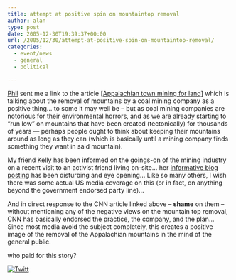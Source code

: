 ```yaml
---
title: attempt at positive spin on mountaintop removal
author: alan
type: post
date: 2005-12-30T19:39:37+00:00
url: /2005/12/30/attempt-at-positive-spin-on-mountaintop-removal/
categories:
  - event/news
  - general
  - political

---
```

[Phil][1] sent me a link to the article [[Appalachian town mining for land][2]] which is talking about the removal of mountains by a coal mining company as a positive thing&#8230; to some it may well be &#8211; but as coal mining companies are notorious for their environmental horrors, and as we are already starting to &#8220;run low&#8221; on mountains that have been created (tectonically) for thousands of years &#8212; perhaps people ought to think about keeping their mountains around as long as they can (which is basically until a mining company finds something they want in said mountain).

My friend [Kelly][3] has been informed on the goings-on of the mining industry on a recent visit to an activist friend living on-site&#8230; her [informative blog posting][4] has been disturbing and eye opening&#8230; Like so many others, I wish there was some actual US media coverage on this (or in fact, on anything beyond the government endorsed party line)&#8230;

And in direct response to the CNN article linked above &#8211; **shame** on them &#8211; without mentioning any of the negative views on the mountain top removal, CNN has basically endorsed the practice, the company, and the plan&#8230; Since most media avoid the subject completely, this creates a positive image of the removal of the Appalachian mountains in the mind of the general public.

who paid for this story?

<div class="twttr_button">
  <a href="http://twitter.com/share?url=https://zeroasterisk.com/2005/12/30/attempt-at-positive-spin-on-mountaintop-removal/&text=attempt+at+positive+spin+on+mountaintop+removal" target="_blank" title="Click here if you like this article."> <img src="http://zeroasterisk.com/wp-content/plugins/twitter-plugin/images/twitt.gif" alt="Twitt" /> </a>
</div>

 [1]: /w/Phil_Storer "Phil Storer"
 [2]: http://www.cnn.com/2005/US/12/28/mountain.topmining.ap/index.html "mountain-top mining"
 [3]: /w/Kelly_Omalley "Kelly O'Malley"
 [4]: http://blog.myspace.com/index.cfm?fuseaction=blog.view&friendID=16911696&blogID=59663113